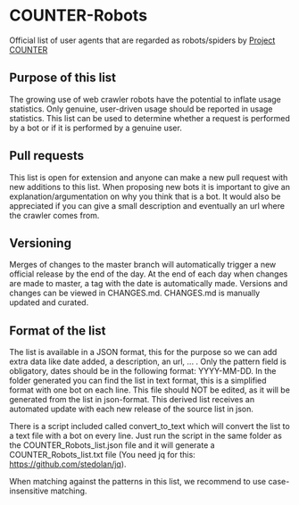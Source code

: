 # COUNTER-Robots
Official list of user agents that are regarded as robots/spiders by [Project COUNTER](https://www.projectcounter.org/)

## Purpose of this list
The growing use of web crawler robots have the potential to inflate usage statistics. Only genuine, user-driven usage should be reported in usage statistics. This list can be used to determine whether a request is performed by a bot or if it is performed by a genuine user.

## Pull requests
This list is open for extension and anyone can make a new pull request with new additions to this list. When proposing new bots it is important to give an explanation/argumentation on why you think that is a bot. It would also be appreciated if you can give a small description and eventually an url where the crawler comes from.

## Versioning
Merges of changes to the master branch will automatically trigger a new official release by the end of the day.
At the end of each day when changes are made to master, a tag with the date is automatically made. 
Versions and changes can be viewed in CHANGES.md. CHANGES.md is manually updated and curated.

## Format of the list
The list is available in a JSON format, this for the purpose so we can add extra data like date added, a description, an url, ... . Only the pattern field is obligatory, dates should be in the following format: YYYY-MM-DD. In the folder generated you can find the list in text format, this is a simplified format with one bot on each line. This file should NOT be edited, as it will be generated from the list in json-format. This derived list receives an automated update with each new release of the source list in json.

There is a script included called convert_to_text which will convert the list to a text file with a bot on every line. Just run the script in the same folder as the COUNTER_Robots_list.json file and it will generate a COUNTER_Robots_list.txt file (You need jq for this: https://github.com/stedolan/jq).

When matching against the patterns in this list, we recommend to use case-insensitive matching. 
